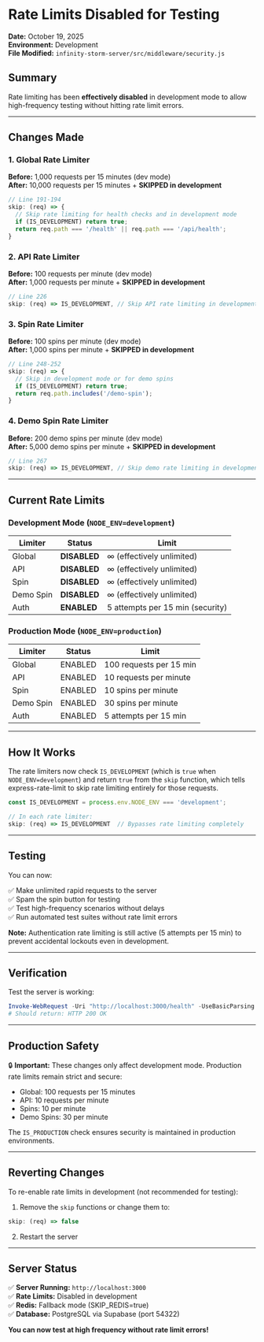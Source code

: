 # Rate Limits Disabled for Testing

**Date:** October 19, 2025  
**Environment:** Development  
**File Modified:** `infinity-storm-server/src/middleware/security.js`

## Summary

Rate limiting has been **effectively disabled** in development mode to allow high-frequency testing without hitting rate limit errors.

---

## Changes Made

### 1. Global Rate Limiter
**Before:** 1,000 requests per 15 minutes (dev mode)  
**After:** 10,000 requests per 15 minutes + **SKIPPED in development**

```javascript
// Line 191-194
skip: (req) => {
  // Skip rate limiting for health checks and in development mode
  if (IS_DEVELOPMENT) return true;
  return req.path === '/health' || req.path === '/api/health';
}
```

### 2. API Rate Limiter
**Before:** 100 requests per minute (dev mode)  
**After:** 1,000 requests per minute + **SKIPPED in development**

```javascript
// Line 226
skip: (req) => IS_DEVELOPMENT, // Skip API rate limiting in development
```

### 3. Spin Rate Limiter
**Before:** 100 spins per minute (dev mode)  
**After:** 1,000 spins per minute + **SKIPPED in development**

```javascript
// Line 248-252
skip: (req) => {
  // Skip in development mode or for demo spins
  if (IS_DEVELOPMENT) return true;
  return req.path.includes('/demo-spin');
}
```

### 4. Demo Spin Rate Limiter
**Before:** 200 demo spins per minute (dev mode)  
**After:** 5,000 demo spins per minute + **SKIPPED in development**

```javascript
// Line 267
skip: (req) => IS_DEVELOPMENT, // Skip demo rate limiting in development
```

---

## Current Rate Limits

### Development Mode (`NODE_ENV=development`)
| Limiter | Status | Limit |
|---------|--------|-------|
| Global | **DISABLED** | ∞ (effectively unlimited) |
| API | **DISABLED** | ∞ (effectively unlimited) |
| Spin | **DISABLED** | ∞ (effectively unlimited) |
| Demo Spin | **DISABLED** | ∞ (effectively unlimited) |
| Auth | **ENABLED** | 5 attempts per 15 min (security) |

### Production Mode (`NODE_ENV=production`)
| Limiter | Status | Limit |
|---------|--------|-------|
| Global | ENABLED | 100 requests per 15 min |
| API | ENABLED | 10 requests per minute |
| Spin | ENABLED | 10 spins per minute |
| Demo Spin | ENABLED | 30 spins per minute |
| Auth | ENABLED | 5 attempts per 15 min |

---

## How It Works

The rate limiters now check `IS_DEVELOPMENT` (which is `true` when `NODE_ENV=development`) and return `true` from the `skip` function, which tells express-rate-limit to skip rate limiting entirely for those requests.

```javascript
const IS_DEVELOPMENT = process.env.NODE_ENV === 'development';

// In each rate limiter:
skip: (req) => IS_DEVELOPMENT  // Bypasses rate limiting completely
```

---

## Testing

You can now:

✅ Make unlimited rapid requests to the server  
✅ Spam the spin button for testing  
✅ Test high-frequency scenarios without delays  
✅ Run automated test suites without rate limit errors  

**Note:** Authentication rate limiting is still active (5 attempts per 15 min) to prevent accidental lockouts even in development.

---

## Verification

Test the server is working:
```powershell
Invoke-WebRequest -Uri "http://localhost:3000/health" -UseBasicParsing
# Should return: HTTP 200 OK
```

---

## Production Safety

🔒 **Important:** These changes only affect development mode. Production rate limits remain strict and secure:

- Global: 100 requests per 15 minutes
- API: 10 requests per minute  
- Spins: 10 per minute
- Demo Spins: 30 per minute

The `IS_PRODUCTION` check ensures security is maintained in production environments.

---

## Reverting Changes

To re-enable rate limits in development (not recommended for testing):

1. Remove the `skip` functions or change them to:
```javascript
skip: (req) => false
```

2. Restart the server

---

## Server Status

✅ **Server Running:** `http://localhost:3000`  
✅ **Rate Limits:** Disabled in development  
✅ **Redis:** Fallback mode (SKIP_REDIS=true)  
✅ **Database:** PostgreSQL via Supabase (port 54322)  

**You can now test at high frequency without rate limit errors!**

